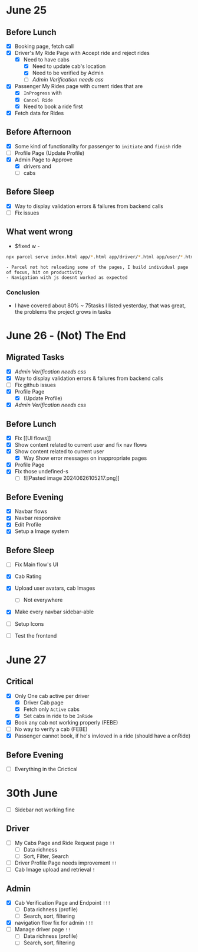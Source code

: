 # June 25
## Before Lunch
- [x] Booking page, fetch call
- [x] Driver's My Ride Page with Accept ride and reject rides
	- [x] Need to have cabs
		- [x] Need to update cab's location
		- [x] Need to be verified by Admin
		- [ ] *Admin Verification needs css*
- [x] Passenger My Rides page with current rides that are 
	- [x] `InProgress` with
	- [x] `Cancel Ride`
	- [x] Need to book a ride first
- [x] Fetch data for Rides
## Before Afternoon
- [x] Some kind of functionality for passenger to `initiate` and `finish` ride
- [ ] Profile Page (Update Profile)
- [x] Admin Page to Approve
	- [x] drivers and
	- [ ] cabs
## Before Sleep
- [x] Way to display validation errors & failures from backend calls 
- [ ] Fix issues

## What went wrong
- $fixed w - 

```bash
npx parcel serve index.html app/*.html app/driver/*.html app/user/*.html app/admin/*.html
```

	- Parcel not hot reloading some of the pages, I build individual page of focus, hit on productivity
	- Navigation with js doesnt worked as expected
### Conclusion
- I have covered about 80% ~ 75tasks I listed yesterday, that was great, the problems the project grows in tasks
# June 26 - (Not) The End
## Migrated Tasks
- [x] *Admin Verification needs css*
- [x] Way to display validation errors & failures from backend calls 
- [ ] Fix github issues
- [x] Profile Page
	- [x] (Update Profile)
- [x] *Admin Verification needs css*
## Before Lunch
- [x] Fix [[UI flows]]
- [x] Show content related to current user and fix nav flows
- [x] Show content related to current user
	- [x] Way Show error messages on inappropriate pages
- [x] Profile Page
- [x] Fix those undefined-s
	- [ ] ![[Pasted image 20240626105217.png]]
## Before Evening
- [x] Navbar flows
- [x] Navbar responsive
- [x] Edit Profile
- [x] Setup a Image system
## Before Sleep
- [ ] Fix Main flow's UI
- [x] Cab Rating
- [x] Upload user avatars, cab Images
	- [ ] Not everywhere
- [x] Make every navbar sidebar-able
- [ ] Setup Icons
- [ ] Test the frontend



# June 27
## Critical 
- [x] Only One cab active per driver
	- [x] Driver Cab page
	- [x] Fetch only `Active` cabs
	- [x] Set cabs in ride to be `InRide`
- [x] Book any cab not working properly (FEBE)
-  [ ] No way to verify a cab (FEBE)
- [x] Passenger cannot book, if he's invloved in a ride (should have a onRide)

## Before Evening
- [ ] Everything in the Crictical



# 30th June
- [ ] Sidebar not working fine
## Driver
- [ ] My Cabs Page and Ride Request page `!!`
	- [ ] Data richness 
	- [ ] Sort, Filter, Search
- [ ] Driver Profile Page needs improvement `!!`
- [ ] Cab Image upload and retrieval `!`
## Admin
- [x] Cab Verification Page and Endpoint `!!!`
	- [ ] Data richness (profile)
	- [ ] Search, sort, filtering
- [x] navigation flow fix for admin `!!!` 
- [ ] Manage driver page `!!` 
	- [ ] Data richness (profile)
	- [ ] Search, sort, filtering